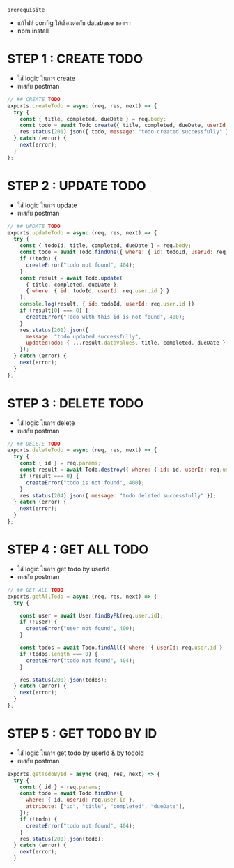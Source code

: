 `prerequisite` 
- แก้ไฟล์ config ให้เชื่อมต่อกับ database ของเรา
- npm install

# STEP 1 : CREATE TODO 

- ใส่ logic ในการ create
- เทสกับ postman

```js
// ## CREATE TODO
exports.createTodo = async (req, res, next) => {
  try {
    const { title, completed, dueDate } = req.body;
    const todo = await Todo.create({ title, completed, dueDate, userId:req.user.id });
    res.status(201).json({ todo, message: "todo created successfully" });
  } catch (error) {
    next(error);
  }
};

```

# STEP 2 : UPDATE TODO 


- ใส่ logic ในการ update
- เทสกับ postman

```js
// ## UPDATE TODO
exports.updateTodo = async (req, res, next) => {
  try {
    const { todoId, title, completed, dueDate } = req.body;
    const todo = await Todo.findOne({ where: { id: todoId, userId: req.user.id } });
    if (!todo) {
      createError("todo not found", 404);
    }
    const result = await Todo.update(
      { title, completed, dueDate },
      { where: { id: todoId, userId: req.user.id } }
    );
    console.log(result, { id: todoId, userId: req.user.id })
    if (result[0] === 0) {
      createError("Todo with this id is not found", 400);
    }
    res.status(201).json({
      message: "todo updated successfully",
      updatedTodo: { ...result.dataValues, title, completed, dueDate },
    });
  } catch (error) {
    next(error);
  }
};
```

# STEP 3  : DELETE TODO

- ใส่ logic ในการ delete
- เทสกับ postman

```js
// ## DELETE TODO
exports.deleteTodo = async (req, res, next) => {
  try {
    const { id } = req.params;
    const result = await Todo.destroy({ where: { id: id, userId: req.user.id } }); //เอามา row เดียว
    if (result === 0) {
      createError("todo is not found", 400);
    }
    res.status(204).json({ message: "todo deleted successfully" });
  } catch (error) {
    next(error);
  }
};

```


# STEP 4 : GET ALL TODO


- ใส่ logic ในการ get todo by userId
- เทสกับ postman

```js
// ## GET ALL TODO
exports.getAllTodo = async (req, res, next) => {
  try {

    const user = await User.findByPk(req.user.id);
    if (!user) {
      createError("user not found", 400);
    }

    const todos = await Todo.findAll({ where: { userId: req.user.id } });
    if (todos.length === 0) {
      createError("todo not found", 404);
    }

    res.status(200).json(todos);
  } catch (error) {
    next(error);
  }
};

```


# STEP 5 : GET TODO BY ID

- ใส่ logic ในการ get todo by userId & by todoId
- เทสกับ postman

```js
exports.getTodoById = async (req, res, next) => {
  try {
    const { id } = req.params;
    const todo = await Todo.findOne({
      where: { id, userId: req.user.id },
      attribute: ["id", "title", "completed", "dueDate"],
    });
    if (!todo) {
      createError("todo not found", 404);
    }
    res.status(200).json(todo);
  } catch (error) {
    next(error);
  }

```